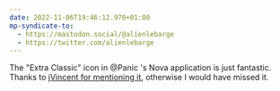 ```yaml
---
date: 2022-11-06T19:46:12.970+01:00
mp-syndicate-to:
  - https://mastodon.social/@alienlebarge
  - https://twitter.com/alienlebarge
---
```

The "Extra Classic" icon in @Panic 's Nova application is just fantastic.
Thanks to [jVincent for mentioning it](https://vincentritter.com/2022/11/06/17-15-27), otherwise I would have missed it.
